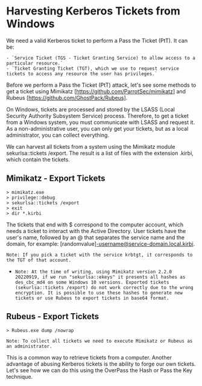 # Harvesting Kerberos Tickets from Windows
We need a valid Kerberos ticket to perform a Pass the Ticket (PtT). It can be:

    - `Service Ticket (TGS - Ticket Granting Service) to allow access to a particular resource.`
    - `Ticket Granting Ticket (TGT), which we use to request service tickets to access any resource the user has privileges.`

Before we perform a Pass the Ticket (PtT) attack, let's see some methods to get a ticket using Mimikatz [https://github.com/ParrotSec/mimikatz] and Rubeus [https://github.com/GhostPack/Rubeus].


On Windows, tickets are processed and stored by the LSASS (Local Security Authority Subsystem Service) process. Therefore, to get a ticket from a Windows system, you must communicate with LSASS and request it. As a non-administrative user, you can only get your tickets, but as a local administrator, you can collect everything.

We can harvest all tickets from a system using the Mimikatz module sekurlsa::tickets /export. The result is a list of files with the extension .kirbi, which contain the tickets.

## Mimikatz - Export Tickets
```
> mimikatz.exe
> privilege::debug
> sekurlsa::tickets /export
> exit
> dir *.kirbi
```

The tickets that end with $ correspond to the computer account, which needs a ticket to interact with the Active Directory. User tickets have the user's name, followed by an @ that separates the service name and the domain, for example: [randomvalue]-username@service-domain.local.kirbi.

`Note: If you pick a ticket with the service krbtgt, it corresponds to the TGT of that account.`


- `Note: At the time of writing, using Mimikatz version 2.2.0 20220919, if we run "sekurlsa::ekeys" it presents all hashes as des_cbc_md4 on some Windows 10 versions. Exported tickets (sekurlsa::tickets /export) do not work correctly due to the wrong encryption. It is possible to use these hashes to generate new tickets or use Rubeus to export tickets in base64 format.`

## Rubeus - Export Tickets
```
> Rubeus.exe dump /nowrap
```

`Note: To collect all tickets we need to execute Mimikatz or Rubeus as an administrator.`

This is a common way to retrieve tickets from a computer. Another advantage of abusing Kerberos tickets is the ability to forge our own tickets. Let's see how we can do this using the OverPass the Hash or Pass the Key technique.
